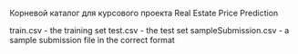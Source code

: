 Корневой каталог для курсового проекта Real Estate Price Prediction

train.csv - the training set
test.csv - the test set
sampleSubmission.csv - a sample submission file in the correct format
